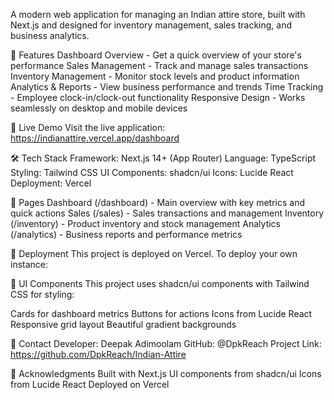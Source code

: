 A modern web application for managing an Indian attire store, built with Next.js and designed for inventory management, sales tracking, and business analytics.

🌟 Features
Dashboard Overview - Get a quick overview of your store's performance
Sales Management - Track and manage sales transactions
Inventory Management - Monitor stock levels and product information
Analytics & Reports - View business performance and trends
Time Tracking - Employee clock-in/clock-out functionality
Responsive Design - Works seamlessly on desktop and mobile devices

🚀 Live Demo
Visit the live application: https://indianattire.vercel.app/dashboard

🛠️ Tech Stack
Framework: Next.js 14+ (App Router)
Language: TypeScript
Styling: Tailwind CSS
UI Components: shadcn/ui
Icons: Lucide React
Deployment: Vercel


📱 Pages
Dashboard (/dashboard) - Main overview with key metrics and quick actions
Sales (/sales) - Sales transactions and management
Inventory (/inventory) - Product inventory and stock management
Analytics (/analytics) - Business reports and performance metrics

🚀 Deployment
This project is deployed on Vercel. To deploy your own instance:


🎨 UI Components
This project uses shadcn/ui components with Tailwind CSS for styling:

Cards for dashboard metrics
Buttons for actions
Icons from Lucide React
Responsive grid layout
Beautiful gradient backgrounds

📧 Contact
Developer: Deepak Adimoolam
GitHub: @DpkReach
Project Link: https://github.com/DpkReach/Indian-Attire


🙏 Acknowledgments
Built with Next.js
UI components from shadcn/ui
Icons from Lucide React
Deployed on Vercel